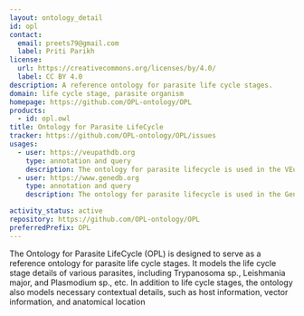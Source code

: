 ```yaml
---
layout: ontology_detail
id: opl
contact:
  email: preets79@gmail.com
  label: Priti Parikh
license:
  url: https://creativecommons.org/licenses/by/4.0/
  label: CC BY 4.0
description: A reference ontology for parasite life cycle stages.
domain: life cycle stage, parasite organism
homepage: https://github.com/OPL-ontology/OPL
products:
  - id: opl.owl
title: Ontology for Parasite LifeCycle
tracker: https://github.com/OPL-ontology/OPL/issues
usages:
  - user: https://veupathdb.org
    type: annotation and query
    description: The ontology for parasite lifecycle is used in the VEuPathDB (Eukaryotic Pathogen, Vector & Host Informatics Resources) for parasite life cycle annotation.
  - user: https://www.genedb.org
    type: annotation and query
    description: The ontology for parasite lifecycle is used in the GeneDB for parasite life cycle annotation.

activity_status: active
repository: https://github.com/OPL-ontology/OPL
preferredPrefix: OPL
---
```


The Ontology for Parasite LifeCycle (OPL) is designed to serve as a reference ontology for parasite life cycle stages. It models the life cycle stage details of various parasites, including Trypanosoma sp., Leishmania major, and Plasmodium sp., etc. In addition to life cycle stages, the ontology also models necessary contextual details, such as host information, vector information, and anatomical location
